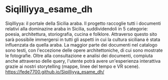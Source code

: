# Siqilliyya_esame_dh
Siqilliyya: il portale della Sicilia araba.
Il progetto raccoglie tutti i documenti relativi alla dominazine araba in Sicilia, suddividendoli in 5 categorie: poesia, architettura, storiografia, cucina e folklore. Attraverso questo sito sarà possibile immergersi in tutti gli aspetti in cui la cultura siciliana è stata influenzata da quella araba.
La maggior parte dei documenti nel catalogo sono testi, con l'eccezione delle opere architettoniche, di cui sono mostrate le fotografie. Oltre alla consultazione e analisi dei documenti, compiuta anche attraverso delle query, l'utente potrà avere un'esperienza interattiva grazie ai nostri storytelling (mappe, linee del tempo e VR scene).
https://fede7700.github.io/Siqilliyya_esame_dh/
